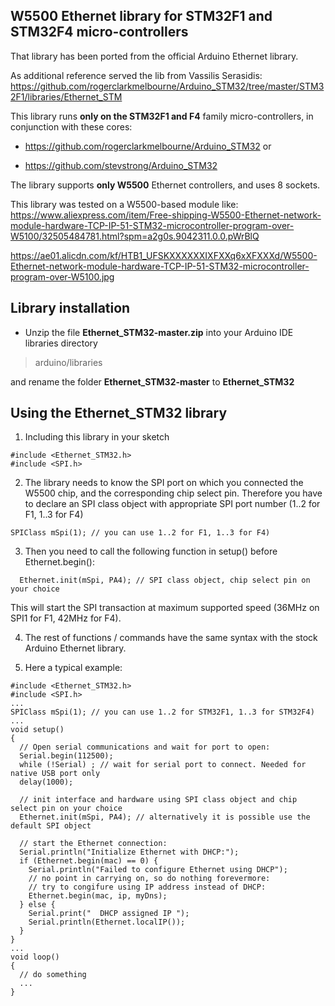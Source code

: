 W5500 Ethernet library for STM32F1 and STM32F4 micro-controllers
----

That library has been ported from the official Arduino Ethernet library.

As additional reference served the lib from Vassilis Serasidis: https://github.com/rogerclarkmelbourne/Arduino_STM32/tree/master/STM32F1/libraries/Ethernet_STM

This library runs **only on the STM32F1 and F4** family micro-controllers, in conjunction with these cores:

- https://github.com/rogerclarkmelbourne/Arduino_STM32
or

- https://github.com/stevstrong/Arduino_STM32


The library supports **only W5500** Ethernet controllers, and uses 8 sockets.

This library was tested on a W5500-based module like:
https://www.aliexpress.com/item/Free-shipping-W5500-Ethernet-network-module-hardware-TCP-IP-51-STM32-microcontroller-program-over-W5100/32505484781.html?spm=a2g0s.9042311.0.0.pWrBlQ

https://ae01.alicdn.com/kf/HTB1_UFSKXXXXXXIXFXXq6xXFXXXd/W5500-Ethernet-network-module-hardware-TCP-IP-51-STM32-microcontroller-program-over-W5100.jpg

Library installation
----

* Unzip the file **Ethernet_STM32-master.zip** into your Arduino IDE libraries directory 

> arduino/libraries

and rename the folder **Ethernet_STM32-master** to **Ethernet_STM32**


Using the Ethernet_STM32 library
----
1. Including this library in your sketch  

```
#include <Ethernet_STM32.h>
#include <SPI.h>
```

2. The library needs to know the SPI port on which you connected the W5500 chip, and the corresponding chip select pin.
Therefore you have to declare an SPI class object with appropriate SPI port number (1..2 for F1, 1..3 for F4)

`SPIClass mSpi(1); // you can use 1..2 for F1, 1..3 for F4)`


3. Then you need to call the following function in setup() before Ethernet.begin():

`  Ethernet.init(mSpi, PA4); // SPI class object, chip select pin on your choice`

This will start the SPI transaction at maximum supported speed (36MHz on SPI1 for F1, 42MHz for F4).

4. The rest of functions / commands have the same syntax with the stock Arduino Ethernet library.

5. Here a typical example:
```
#include <Ethernet_STM32.h>
#include <SPI.h>
...
SPIClass mSpi(1); // you can use 1..2 for STM32F1, 1..3 for STM32F4)
...
void setup()
{
  // Open serial communications and wait for port to open:
  Serial.begin(112500);
  while (!Serial) ; // wait for serial port to connect. Needed for native USB port only
  delay(1000);

  // init interface and hardware using SPI class object and chip select pin on your choice
  Ethernet.init(mSpi, PA4); // alternatively it is possible use the default SPI object

  // start the Ethernet connection:
  Serial.println("Initialize Ethernet with DHCP:");
  if (Ethernet.begin(mac) == 0) {
    Serial.println("Failed to configure Ethernet using DHCP");
    // no point in carrying on, so do nothing forevermore:
    // try to congifure using IP address instead of DHCP:
    Ethernet.begin(mac, ip, myDns);
  } else {
    Serial.print("  DHCP assigned IP ");
    Serial.println(Ethernet.localIP());
  }
}
...
void loop()
{
  // do something
  ...
}
```

